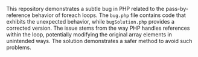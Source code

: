 This repository demonstrates a subtle bug in PHP related to the pass-by-reference behavior of foreach loops. The `bug.php` file contains code that exhibits the unexpected behavior, while `bugSolution.php` provides a corrected version.  The issue stems from the way PHP handles references within the loop, potentially modifying the original array elements in unintended ways. The solution demonstrates a safer method to avoid such problems.